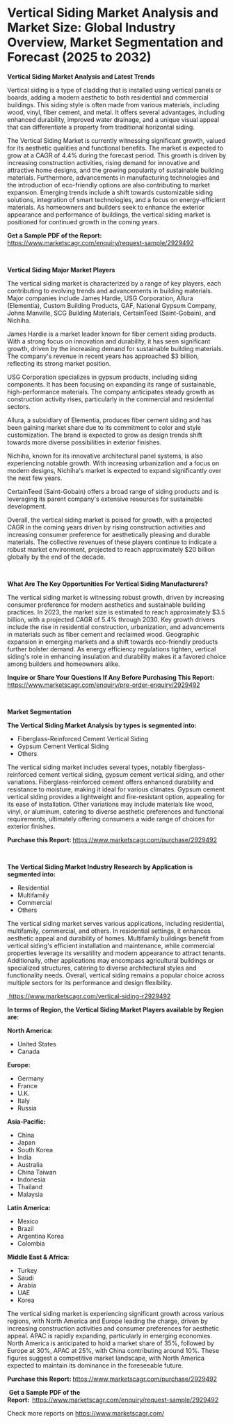 <p><h1>Vertical Siding Market Analysis and Market Size: Global Industry Overview, Market Segmentation and Forecast (2025 to 2032)</h1></p><p><strong>Vertical Siding Market Analysis and Latest Trends</strong></p>
<p><p>Vertical siding is a type of cladding that is installed using vertical panels or boards, adding a modern aesthetic to both residential and commercial buildings. This siding style is often made from various materials, including wood, vinyl, fiber cement, and metal. It offers several advantages, including enhanced durability, improved water drainage, and a unique visual appeal that can differentiate a property from traditional horizontal siding.</p><p>The Vertical Siding Market is currently witnessing significant growth, valued for its aesthetic qualities and functional benefits. The market is expected to grow at a CAGR of 4.4% during the forecast period. This growth is driven by increasing construction activities, rising demand for innovative and attractive home designs, and the growing popularity of sustainable building materials. Furthermore, advancements in manufacturing technologies and the introduction of eco-friendly options are also contributing to market expansion. Emerging trends include a shift towards customizable siding solutions, integration of smart technologies, and a focus on energy-efficient materials. As homeowners and builders seek to enhance the exterior appearance and performance of buildings, the vertical siding market is positioned for continued growth in the coming years.</p></p>
<p><strong>Get a Sample PDF of the Report:&nbsp;</strong> <a href="https://www.marketscagr.com/enquiry/request-sample/2929492?utm_campaign=2039&utm_medium=2&utm_source=Github&utm_content=ia&utm_term=12032025&utm_id=vertical-siding">https://www.marketscagr.com/enquiry/request-sample/2929492</a></p>
<p>&nbsp;</p>
<p><strong>Vertical Siding Major Market Players</strong></p>
<p><p>The vertical siding market is characterized by a range of key players, each contributing to evolving trends and advancements in building materials. Major companies include James Hardie, USG Corporation, Allura (Elementia), Custom Building Products, GAF, National Gypsum Company, Johns Manville, SCG Building Materials, CertainTeed (Saint-Gobain), and Nichiha.</p><p>James Hardie is a market leader known for fiber cement siding products. With a strong focus on innovation and durability, it has seen significant growth, driven by the increasing demand for sustainable building materials. The company's revenue in recent years has approached $3 billion, reflecting its strong market position.</p><p>USG Corporation specializes in gypsum products, including siding components. It has been focusing on expanding its range of sustainable, high-performance materials. The company anticipates steady growth as construction activity rises, particularly in the commercial and residential sectors.</p><p>Allura, a subsidiary of Elementia, produces fiber cement siding and has been gaining market share due to its commitment to color and style customization. The brand is expected to grow as design trends shift towards more diverse possibilities in exterior finishes.</p><p>Nichiha, known for its innovative architectural panel systems, is also experiencing notable growth. With increasing urbanization and a focus on modern designs, Nichiha's market is expected to expand significantly over the next few years. </p><p>CertainTeed (Saint-Gobain) offers a broad range of siding products and is leveraging its parent company's extensive resources for sustainable development. </p><p>Overall, the vertical siding market is poised for growth, with a projected CAGR in the coming years driven by rising construction activities and increasing consumer preference for aesthetically pleasing and durable materials. The collective revenues of these players continue to indicate a robust market environment, projected to reach approximately $20 billion globally by the end of the decade.</p></p>
<p>&nbsp;</p>
<p><strong>What Are The Key Opportunities For Vertical Siding Manufacturers?</strong></p>
<p><p>The vertical siding market is witnessing robust growth, driven by increasing consumer preference for modern aesthetics and sustainable building practices. In 2023, the market size is estimated to reach approximately $3.5 billion, with a projected CAGR of 5.4% through 2030. Key growth drivers include the rise in residential construction, urbanization, and advancements in materials such as fiber cement and reclaimed wood. Geographic expansion in emerging markets and a shift towards eco-friendly products further bolster demand. As energy efficiency regulations tighten, vertical siding's role in enhancing insulation and durability makes it a favored choice among builders and homeowners alike.</p></p>
<p><strong>Inquire or Share Your Questions If Any Before Purchasing This Report:</strong> <a href="https://www.marketscagr.com/enquiry/pre-order-enquiry/2929492?utm_campaign=2039&utm_medium=2&utm_source=Github&utm_content=ia&utm_term=12032025&utm_id=vertical-siding">https://www.marketscagr.com/enquiry/pre-order-enquiry/2929492</a></p>
<p>&nbsp;</p>
<p><strong>Market Segmentation</strong></p>
<p><strong>The Vertical Siding Market Analysis by types is segmented into:</strong></p>
<p><ul><li>Fiberglass-Reinforced Cement Vertical Siding</li><li>Gypsum Cement Vertical Siding</li><li>Others</li></ul></p>
<p><p>The vertical siding market includes several types, notably fiberglass-reinforced cement vertical siding, gypsum cement vertical siding, and other variations. Fiberglass-reinforced cement offers enhanced durability and resistance to moisture, making it ideal for various climates. Gypsum cement vertical siding provides a lightweight and fire-resistant option, appealing for its ease of installation. Other variations may include materials like wood, vinyl, or aluminum, catering to diverse aesthetic preferences and functional requirements, ultimately offering consumers a wide range of choices for exterior finishes.</p></p>
<p><strong>Purchase this Report:&nbsp;</strong><a href="https://www.marketscagr.com/purchase/2929492?utm_campaign=2039&utm_medium=2&utm_source=Github&utm_content=ia&utm_term=12032025&utm_id=vertical-siding">https://www.marketscagr.com/purchase/2929492</a></p>
<p>&nbsp;</p>
<p><strong>The Vertical Siding Market Industry Research by Application is segmented into:</strong></p>
<p><ul><li>Residential</li><li>Multifamily</li><li>Commercial</li><li>Others</li></ul></p>
<p><p>The vertical siding market serves various applications, including residential, multifamily, commercial, and others. In residential settings, it enhances aesthetic appeal and durability of homes. Multifamily buildings benefit from vertical siding's efficient installation and maintenance, while commercial properties leverage its versatility and modern appearance to attract tenants. Additionally, other applications may encompass agricultural buildings or specialized structures, catering to diverse architectural styles and functionality needs. Overall, vertical siding remains a popular choice across multiple sectors for its performance and design flexibility.</p></p>
<p><a href="https://www.marketscagr.com/vertical-siding-r2929492?utm_campaign=2039&utm_medium=2&utm_source=Github&utm_content=ia&utm_term=12032025&utm_id=vertical-siding">&nbsp;https://www.marketscagr.com/vertical-siding-r2929492</a></p>
<p><strong>In terms of Region, the Vertical Siding Market Players available by Region are:</strong></p>
<p>
    <p> <strong> North America: </strong>
        <ul>
            <li>United States</li>
            <li>Canada</li>
        </ul>
        </p> 
    <p> <strong> Europe: </strong>
        <ul>
            <li>Germany</li>
            <li>France</li>
            <li>U.K.</li>
            <li>Italy</li>
            <li>Russia</li>
        </ul>
        </p> 
    <p> <strong> Asia-Pacific: </strong>
        <ul>
            <li>China</li>
            <li>Japan</li>
            <li>South Korea</li>
            <li>India</li>
            <li>Australia</li>
            <li>China Taiwan</li>
            <li>Indonesia</li>
            <li>Thailand</li>
            <li>Malaysia</li>
        </ul>
        </p> 
    <p> <strong> Latin America: </strong>
        <ul>
            <li>Mexico</li>
            <li>Brazil</li>
            <li>Argentina Korea</li>
            <li>Colombia</li>
        </ul>
        </p> 
    <p> <strong> Middle East & Africa: </strong>
        <ul>
            <li>Turkey</li>
            <li>Saudi</li>
            <li>Arabia</li>
            <li>UAE</li>
            <li>Korea</li>
        </ul>
    </p>
    </p>
<p><p>The vertical siding market is experiencing significant growth across various regions, with North America and Europe leading the charge, driven by increasing construction activities and consumer preferences for aesthetic appeal. APAC is rapidly expanding, particularly in emerging economies. North America is anticipated to hold a market share of 35%, followed by Europe at 30%, APAC at 25%, with China contributing around 10%. These figures suggest a competitive market landscape, with North America expected to maintain its dominance in the foreseeable future.</p></p>
<p><strong>Purchase this Report: </strong><a href="https://www.marketscagr.com/purchase/2929492?utm_campaign=2039&utm_medium=2&utm_source=Github&utm_content=ia&utm_term=12032025&utm_id=vertical-siding">https://www.marketscagr.com/purchase/2929492</a></p>
<p>&nbsp;<strong>Get a Sample PDF of the Report:&nbsp;&nbsp;</strong><a href="https://www.marketscagr.com/enquiry/request-sample/2929492?utm_campaign=2039&utm_medium=2&utm_source=Github&utm_content=ia&utm_term=12032025&utm_id=vertical-siding">https://www.marketscagr.com/enquiry/request-sample/2929492</a></p>
<p><strong></strong></p>
<p>Check more reports on <a href="https://www.marketscagr.com/?utm_campaign=2039&utm_medium=2&utm_source=Github&utm_content=ia&utm_term=12032025&utm_id=vertical-siding">https://www.marketscagr.com/</a></p>